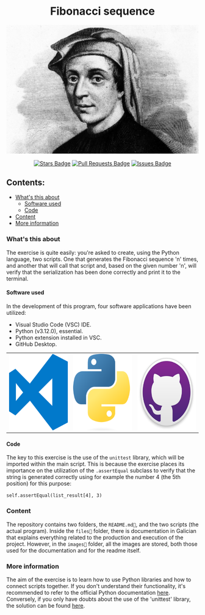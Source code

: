 <h1 align="center">Fibonacci sequence</h1>
<p align="center"><a href="https://en.wikipedia.org/wiki/Fibonacci_sequence"><img src="images/readme/fibonacci.jpg" alt="Image of Fibonacci" width="700"></a></p>
<div align="center">
<a href="https://github.com/IsNotTheReal/prueba-readme/stargazers"><img src="https://img.shields.io/github/stars/IsNotTheReal/practice_01" alt="Stars Badge"/></a>
<a href="https://github.com/IsNotTheReal/prueba-readme/pulls"><img src="https://img.shields.io/github/issues-pr/IsNotTheReal/prueba-readme" alt="Pull Requests Badge"/></a>
<a href="https://github.com/IsNotTheReal/prueba-readme/issues"><img src="https://img.shields.io/github/issues/IsNotTheReal/prueba-readme" alt="Issues Badge"/></a>
</div>

## Contents:
  - [What's this about](#work)
      - [Software used](#software)
      - [Code](#code)
  - [Content](#content)
  - [More information](#more)

### What's this about

<div>The exercise is quite easily: you're asked to create, using the Python language, two scripts. One that generates the Fibonacci sequence 'n' times, and another that will call that script and, based on the given number 'n', will verify that the serialization has been done correctly and print it to the terminal.</div>

#### Software used

In the development of this program, four software applications have been utilized:

- Visual Studio Code (VSC) IDE.
- Python (v3.12.0), essential.
- Python extension installed in VSC.
- GitHub Desktop.
<table border="0"; align="center">
  <tr>
    <td><a href="https://code.visualstudio.com"><img src="images/readme/visual.png" alt="Image of Visual Studio Code's logo" width="200" height="200"></a></td>
    <td><a href="https://www.python.org"><img src="images/readme/python.png" alt="Image of Python's logo" width="200" height="200"></a></td>
    <td><a href="https://desktop.github.com"><img src="images/readme/github.png" alt="Image of GitHub's desktop app logo" width="200" height="200"></a></td>
  </tr>
</table>

#### Code

The key to this exercise is the use of the `unittest` library, which will be imported within the main script. This is because the exercise places its importance on the utilization of the `.assertEqual` subclass to verify that the string is generated correctly using for example the number 4 (the 5th position) for this purpose:
```
self.assertEqual(list_result[4], 3)
```

### Content

The repository contains two folders, the `README.md📄`, and the two scripts (the actual program). Inside the `files📁` folder, there is documentation in Galician that explains everything related to the production and execution of the project. However, in the `images📁` folder, all the images are stored, both those used for the documentation and for the readme itself.

### More information

The aim of the exercise is to learn how to use Python libraries and how to connect scripts together. If you don't understand their functionality, it's recommended to refer to the official Python documentation <a href="https://docs.python.org/3/">here</a>. Conversely, if you only have doubts about the use of the 'unittest' library, the solution can be found <a href="https://docs.python.org/3/library/unittest.html">here</a>.
